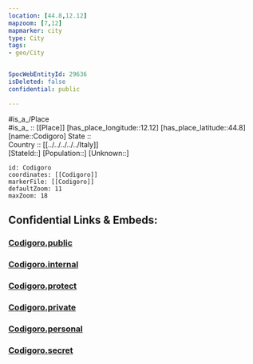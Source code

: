 ```yaml
---
location: [44.8,12.12] 
mapzoom: [7,12] 
mapmarker: city 
type: City
tags:
- geo/City


SpocWebEntityId: 29636
isDeleted: false
confidential: public

---
```

#is_a_/Place  
#is_a_ :: [[Place]] 
[has_place_longitude::12.12] 
[has_place_latitude::44.8] 
[name::Codigoro] 
State ::  
Country :: [[../../../../../Italy]]  
[StateId::] 
[Population::] 
[Unknown::] 


```leaflet
id: Codigoro
coordinates: [[Codigoro]] 
markerFile: [[Codigoro]] 
defaultZoom: 11 
maxZoom: 18
```


## Confidential Links & Embeds: 

### [Codigoro.public](/_public/\Earth\Continent\Europe\Europe~South\Italy\regions~Italy\Emilia-Romagna\Ferrara.Province\CityCodigoro.public.md) 

### [Codigoro.internal](/_internal/\Earth\Continent\Europe\Europe~South\Italy\regions~Italy\Emilia-Romagna\Ferrara.Province\CityCodigoro.internal.md) 

### [Codigoro.protect](/_protect/\Earth\Continent\Europe\Europe~South\Italy\regions~Italy\Emilia-Romagna\Ferrara.Province\CityCodigoro.protect.md) 

### [Codigoro.private](/_private/\Earth\Continent\Europe\Europe~South\Italy\regions~Italy\Emilia-Romagna\Ferrara.Province\CityCodigoro.private.md) 

### [Codigoro.personal](/_personal/\Earth\Continent\Europe\Europe~South\Italy\regions~Italy\Emilia-Romagna\Ferrara.Province\CityCodigoro.personal.md) 

### [Codigoro.secret](/_secret/\Earth\Continent\Europe\Europe~South\Italy\regions~Italy\Emilia-Romagna\Ferrara.Province\CityCodigoro.secret.md)

